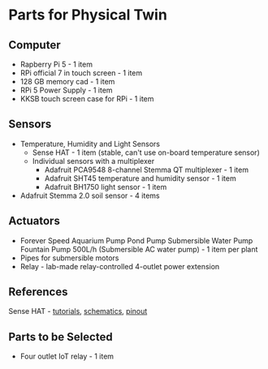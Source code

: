 # Parts for Physical Twin

## Computer

* Rapberry Pi 5 - 1 item
* RPi official 7 in touch screen - 1 item
* 128 GB memory cad - 1 item
* RPi 5 Power Supply - 1 item
* KKSB touch screen case for RPi - 1 item

## Sensors

* Temperature, Humidity and Light Sensors
  * Sense HAT - 1 item (stable, can't use on-board temperature sensor)
  * Individual sensors with a multiplexer
    * Adafruit PCA9548 8-channel Stemma QT multiplexer - 1 item
    * Adafruit SHT45 temperature and humidity sensor - 1 item
    * Adafruit BH1750 light sensor - 1 item
* Adafruit Stemma 2.0 soil sensor - 4 items

## Actuators

* Forever Speed Aquarium Pump Pond Pump Submersible Water Pump Fountain Pump 500L/h (Submersible AC water pump) - 1 item per plant
* Pipes for submersible motors
* Relay - lab-made relay-controlled 4-outlet power extension

## References

Sense HAT - [tutorials](https://projects.raspberrypi.org/en/projects/getting-started-with-the-sense-hat/3), [schematics](https://datasheets.raspberrypi.com/sense-hat/sense-hat-schematics.pdf), [pinout](https://pinout.xyz/pinout/sense_hat)

## Parts to be Selected

* Four outlet IoT relay - 1 item
